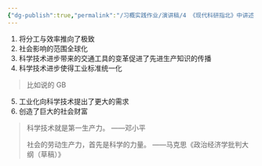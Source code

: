 ```yaml
---
{"dg-publish":true,"permalink":"/习概实践作业/演讲稿/4 《现代科研指北》中讲述了哪些特点/","dgPassFrontmatter":true}
---
```


1. 将分工与效率推向了极致
2. 社会影响的范围全球化
3. 科学技术进步带来的交通工具的变革促进了先进生产知识的传播
4. 科学技术进步使得工业标准统一化
>比如说的 GB
5. 工业化向科学技术提出了更大的需求
6. 创造了巨大的社会财富

> 科学技术就是第一生产力。  ——邓小平
> 
> 社会的劳动生产力，首先是科学的力量。
>    ——马克思《政治经济学批判大纲（草稿）》

